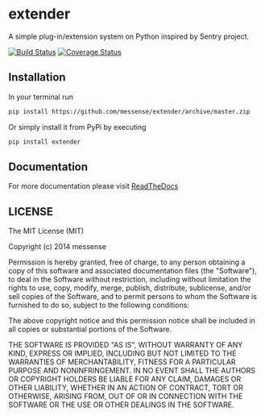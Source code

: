 extender
========
A simple plug-in/extension system on Python inspired by Sentry project.

[![Build Status](https://travis-ci.org/messense/extender.svg)](https://travis-ci.org/messense/extender)
[![Coverage Status](https://coveralls.io/repos/messense/extender/badge.png)](https://coveralls.io/r/messense/extender)

## Installation
In your terminal run

```bash
pip install https://github.com/messense/extender/archive/master.zip
```

Or simply install it from PyPi by executing

```bash
pip install extender
```

## Documentation

For more documentation please visit [ReadTheDocs](http://extender.readthedocs.org/en/latest/)

## LICENSE

The MIT License (MIT)

Copyright (c) 2014 messense

Permission is hereby granted, free of charge, to any person obtaining a copy
of this software and associated documentation files (the "Software"), to deal
in the Software without restriction, including without limitation the rights
to use, copy, modify, merge, publish, distribute, sublicense, and/or sell
copies of the Software, and to permit persons to whom the Software is
furnished to do so, subject to the following conditions:

The above copyright notice and this permission notice shall be included in all
copies or substantial portions of the Software.

THE SOFTWARE IS PROVIDED "AS IS", WITHOUT WARRANTY OF ANY KIND, EXPRESS OR
IMPLIED, INCLUDING BUT NOT LIMITED TO THE WARRANTIES OF MERCHANTABILITY,
FITNESS FOR A PARTICULAR PURPOSE AND NONINFRINGEMENT. IN NO EVENT SHALL THE
AUTHORS OR COPYRIGHT HOLDERS BE LIABLE FOR ANY CLAIM, DAMAGES OR OTHER
LIABILITY, WHETHER IN AN ACTION OF CONTRACT, TORT OR OTHERWISE, ARISING FROM,
OUT OF OR IN CONNECTION WITH THE SOFTWARE OR THE USE OR OTHER DEALINGS IN THE
SOFTWARE.
